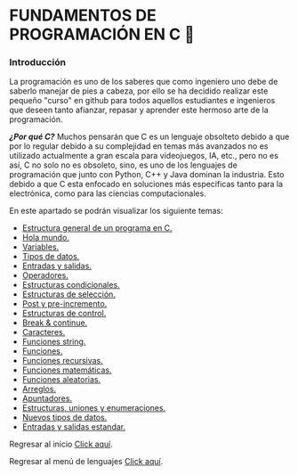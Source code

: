 # FUNDAMENTOS DE PROGRAMACIÓN EN C :checkered_flag:
### Introducción
La programación es uno de los saberes que como ingeniero uno debe de saberlo manejar de pies a cabeza, por ello se ha decidido realizar este pequeño "curso" en github para todos aquellos estudiantes e ingenieros que deseen tanto afianzar, repasar y aprender este hermoso arte de la programación.

<i><b>¿Por qué C?</b></i> Muchos pensarán que C es un lenguaje obsolteto debido a que por lo regular debido a su complejidad en temas más avanzados no es utilizado actualmente a gran escala para videojuegos, IA, etc., pero no es así, C no solo no es obsoleto, sino, es uno de los lenguajes de programación que junto con Python, C++ y Java dominan la industria. Esto debido a que C esta enfocado en soluciones más especificas tanto para la electrónica, como para las ciencias computacionales.

En este apartado se podrán visualizar los siguiente temas:
<ul>
    <li><a href="../01 - FundamentosDeProgramacion/01 - EstructuraGeneral.md">Estructura general de un programa en C.</a></li>
    <li><a href="../01 - FundamentosDeProgramacion/02 - HolaMundo.c">Hola mundo.</a></li>
    <li><a href="../01 - FundamentosDeProgramacion/03 - Variables.md">Variables.</a></li>
    <li><a href="../01 - FundamentosDeProgramacion/04 - TiposDatos.md">Tipos de datos.</a></li>
    <li><a href="../01 - FundamentosDeProgramacion/05 - EntradasSalidas.md">Entradas y salidas.</a></li>
    <li><a href="../01 - FundamentosDeProgramacion/06 - Operadores.md">Operadores.</a></li>
    <li><a href="../01 - FundamentosDeProgramacion/07 - EstructurasCondicionales/00 - EstructurasCondicionales.md">Estructuras condicionales.</a></li>
    <li><a href="../01 - FundamentosDeProgramacion/08 - EstructurasSeleccion/00 - EstructurasSeleccion.md">Estructuras de selección.</a></li>
    <li><a href="../01 - FundamentosDeProgramacion/09 - PostPreIncremento/00 - PostPreIncremento.md">Post y pre-incremento.</a></li>
    <li><a href="../01 - FundamentosDeProgramacion/10 - EstructurasControl/00 - EstructurasControl.md">Estructuras de control.</a></li>
    <li><a href="../01 - FundamentosDeProgramacion/11 - BreakContinue/00 - BreakContinue.md">Break & continue.</a></li>
    <li><a href="../01 - FundamentosDeProgramacion/12 - Caracteres/00 - Caracteres.md">Caracteres.</a></li>
    <li><a href="../01 - FundamentosDeProgramacion/13 - FuncionesString/00 - FuncionesString.md">Funciones string.</a></li>
    <li><a href="../01 - FundamentosDeProgramacion/14 - Funciones/00 - Funciones.md">Funciones.</a></li>
    <li><a href="../01 - FundamentosDeProgramacion/15 - FuncionesRecursivas/00 - FuncionesRecursivas.md">Funciones recursivas.</a></li>
    <li><a href="../01 - FundamentosDeProgramacion/16 - FuncionesMatematicas.md">Funciones matemáticas.</a></li>
    <li><a href="../01 - FundamentosDeProgramacion/17 - FuncionesAleatorias/00 - FuncionesAleatorias.md">Funciones aleatorias.</a></li>
    <li><a href="../01 - FundamentosDeProgramacion/18 - Arreglos/00 - Arreglos.md">Arreglos.</a></li>
    <li><a href="../01 - FundamentosDeProgramacion/19 - Apuntadores/00 - Apuntadores.md">Apuntadores.</a></li>
    <li><a href="../01 - FundamentosDeProgramacion/20 - EstructurasUnionesEnumeraciones/00 - EstructurasUnionesEnumeraciones.md">Estructuras, uniones y enumeraciones.</a></li>
    <li><a href="../01 - FundamentosDeProgramacion/21 - NuevosTiposDatos/00 - NuevosTiposDatos.md">Nuevos tipos de datos.</a></li>
    <li><a href="../01 - FundamentosDeProgramacion/22 - EntradasSalidasEstandar/00 - EntradaSalidasEstandar.md">Entradas y salidas estandar.</a></li>
</ul>

Regresar al inicio <a href="../Inicio.md">Click aquí</a>.

Regresar al menú de lenguajes <a href="../../README.md">Click aquí</a>.